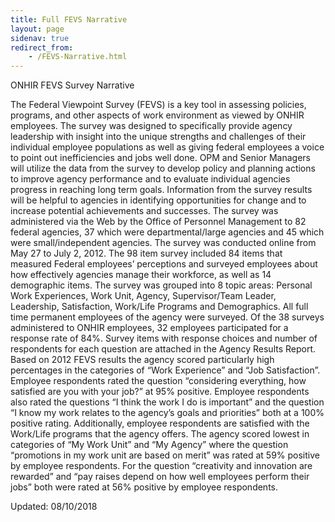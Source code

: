 ```yaml
---
title: Full FEVS Narrative
layout: page
sidenav: true
redirect_from:
    - /FEVS-Narrative.html
---
```


ONHIR FEVS Survey Narrative

The Federal Viewpoint Survey (FEVS) is a key tool in assessing policies, programs, and other aspects of work environment as viewed by ONHIR employees.  The survey was designed to specifically provide agency leadership with insight into the unique strengths and challenges of their individual employee populations as well as giving federal employees a voice to point out inefficiencies and jobs well done.   OPM and Senior Managers will utilize the data from the survey to develop policy and planning actions to improve agency performance and to evaluate individual agencies progress in reaching long term goals.  Information from the survey results will be helpful to agencies in identifying opportunities for change and to increase potential achievements and successes.
The survey was administered via the Web by the Office of Personnel Management to 82 federal agencies, 37 which were departmental/large agencies and 45 which were small/independent agencies.
The survey was conducted online from May 27 to July 2, 2012.   The 98 item survey included 84 items that measured Federal employees’ perceptions and surveyed employees about how effectively agencies manage their workforce, as well as 14 demographic items.   The survey was grouped into 8 topic areas:  Personal Work Experiences, Work Unit, Agency, Supervisor/Team Leader, Leadership, Satisfaction, Work/Life Programs and Demographics.
All full time permanent employees of the agency were surveyed.  Of the 38 surveys administered to ONHIR employees, 32 employees participated for a response rate of 84%.
Survey items with response choices and number of respondents for each question are attached in the Agency Results Report.
Based on 2012 FEVS results the agency scored particularly high percentages in the categories of “Work Experience” and “Job Satisfaction”.  Employee respondents rated the question “considering everything, how satisfied are you with your job?” at 95% positive.   Employee respondents also rated the questions “I think the work I do is important” and the question “I know my work relates to the agency’s goals and priorities” both at a 100% positive rating.   Additionally, employee respondents are satisfied with the Work/Life programs that the agency offers.
The agency scored lowest in categories of “My Work Unit” and “My Agency” where the question “promotions in my work unit are based on merit” was rated at 59% positive by employee respondents. For the question “creativity and innovation are rewarded” and “pay raises depend on how well employees perform their jobs” both were  rated at 56% positive by employee respondents.


Updated: 08/10/2018
